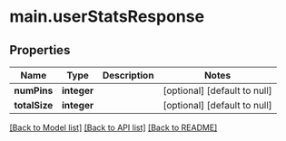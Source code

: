 # main.userStatsResponse

## Properties
Name | Type | Description | Notes
------------ | ------------- | ------------- | -------------
**numPins** | **integer** |  | [optional] [default to null]
**totalSize** | **integer** |  | [optional] [default to null]

[[Back to Model list]](../README.md#documentation-for-models) [[Back to API list]](../README.md#documentation-for-api-endpoints) [[Back to README]](../README.md)


